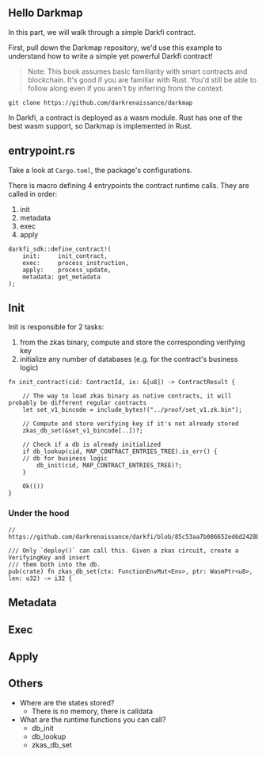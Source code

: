 ## Hello Darkmap

In this part, we will walk through a simple Darkfi contract.

First, pull down the Darkmap repository, we'd use this example to understand how
to write a simple yet powerful Darkfi contract!

> Note: This book assumes basic familiarity with smart contracts and blockchain. 
> It's good if you are familiar with Rust. You'd still be able to follow along
> even if you aren't by inferring from the context.

```
git clone https://github.com/darkrenaissance/darkmap
```

In Darkfi, a contract is deployed as a wasm module. Rust has one of the best wasm support, so Darkmap is implemented in Rust.

## entrypoint.rs

Take a look at `Cargo.toml`, the package's configurations.

There is macro defining 4 entrypoints the contract runtime calls.
They are called in order:
1. init
1. metadata
1. exec
1. apply

```
darkfi_sdk::define_contract!(
    init:     init_contract,
    exec:     process_instruction,
    apply:    process_update,
    metadata: get_metadata
);
```

## Init

Init is responsible for 2 tasks:
1. from the zkas binary, compute and store the corresponding verifying key 
2. initialize any number of databases (e.g. for the contract's business logic)

```
fn init_contract(cid: ContractId, ix: &[u8]) -> ContractResult {
    
    // The way to load zkas binary as native contracts, it will probably be different regular contracts
    let set_v1_bincode = include_bytes!("../proof/set_v1.zk.bin");

    // Compute and store verifying key if it's not already stored
    zkas_db_set(&set_v1_bincode[..])?;

    // Check if a db is already initialized
    if db_lookup(cid, MAP_CONTRACT_ENTRIES_TREE).is_err() {
	// db for business logic
        db_init(cid, MAP_CONTRACT_ENTRIES_TREE)?;
    }

    Ok(())
}
```

### Under the hood

```
// https://github.com/darkrenaissance/darkfi/blob/85c53aa7b086652ed6d2428bf748f841485ee0e2/src/runtime/import/db.rs#L522

/// Only `deploy()` can call this. Given a zkas circuit, create a VerifyingKey and insert
/// them both into the db.
pub(crate) fn zkas_db_set(ctx: FunctionEnvMut<Env>, ptr: WasmPtr<u8>, len: u32) -> i32 {
```

## Metadata

## Exec

## Apply

## Others

* Where are the states stored?
	* There is no memory, there is calldata
* What are the runtime functions you can call?
	* db_init
	* db_lookup
	* zkas_db_set


